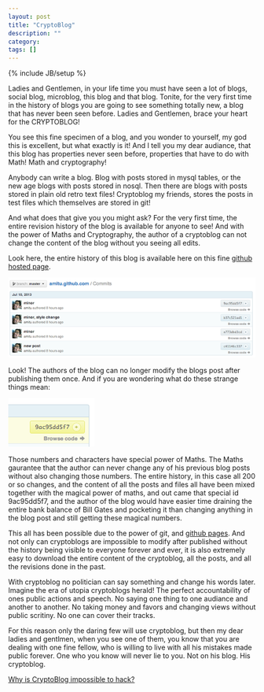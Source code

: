 ```yaml
---
layout: post
title: "CryptoBlog"
description: ""
category: 
tags: []
---
```

{% include JB/setup %}

Ladies and Gentlemen, in your life time you must have seen a lot of blogs,
social blog, microblog, this blog and that blog. Tonite, for the very first
time in the history of blogs you are going to see something totally new, a blog
that has never been seen before. Ladies and Gentlemen, brace your heart for the
CRYPTOBLOG!

You see this fine specimen of a blog, and you wonder to yourself, my god this
is excellent, but what exactly is it! And I tell you my dear audiance, that
this blog has properties never seen before, properties that have to do with
Math! Math and cryptography!

Anybody can write a blog. Blog with posts stored in mysql tables, or the new
age blogs with posts stored in nosql. Then there are blogs with posts stored in
plain old retro text files! Cryptoblog my friends, stores the posts in test
files which themselves are stored in git!

And what does that give you you might ask? For the very first time, the entire
revision history of the blog is available for anyone to see! And with the power
of Maths and Cryptography, the author of a cryptoblog can not change the
content of the blog without you seeing all edits.

Look here, the entire history of this blog is available here on this fine
[github hosted page](https://github.com/amitu/amitu.github.com/commits/master).

<a href="https://github.com/amitu/amitu.github.com/commits/master"><img
src="/static/images/cryptoblog1.png" class="hcenter"></a>

Look! The authors of the blog can no longer modify the blogs post after
publishing them once. And if you are wondering what do these strange things
mean:

<a href="https://github.com/amitu/amitu.github.com/commits/master"><img
src="/static/images/cryptoblog2.png" class="hcenter"></a>

Those numbers and characters have special power of Maths. The Maths gaurantee
that the author can never change any of his previous blog posts without also
changing those numbers. The entire history, in this case all 200 or so changes,
and the content of all the posts and files all have been mixed together with
the magical power of maths, and out came that special id 9ac95dd5f7, and the
author of the blog would have easier time draining the entire bank balance of
Bill Gates and pocketing it than changing anything in the blog post and still
getting these magical numbers.

This all has been possible due to the power of git, and [github
pages](https://help.github.com/articles/what-are-github-pages). And not only
can cryptoblogs are impossible to modify after published without the history
being visible to everyone forever and ever, it is also extremely easy to
download the entire content of the cryptoblog, all the posts, and all the
revisions done in the past.

With cryptoblog no politician can say something and change his words later.
Imagine the era of utopia cryptoblogs herald! The perfect accountability of
ones public actions and speech. No saying one thing to one audiance and another
to another. No taking money and favors and changing views without public
scritiny. No one can cover their tracks.

For this reason only the daring few will use cryptoblog, but then my dear
ladies and gentlmen, when you see one of them, you know that you are dealing
with one fine fellow, who is willing to live with all his mistakes made public
forever. One who you know will never lie to you. Not on his blog. His
cryptoblog.

[Why is CryptoBlog impossible to
hack?](/2013/07/why-is-cryptoblog-impossible-to-hack/)
